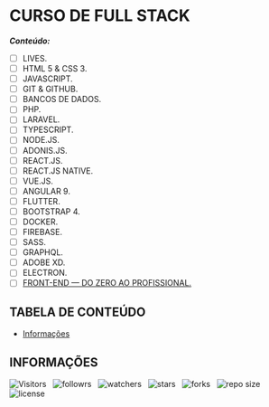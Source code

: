<!-- TITLE -->
# CURSO DE FULL STACK

***Conteúdo:***

<!-- * [ ] ORIENTAÇÃO. -->
* [ ] LIVES.
* [ ] HTML 5 & CSS 3.
* [ ] JAVASCRIPT.
* [ ] GIT & GITHUB.
* [ ] BANCOS DE DADOS.
* [ ] PHP.
* [ ] LARAVEL.
* [ ] TYPESCRIPT.
* [ ] NODE.JS.
* [ ] ADONIS.JS.
* [ ] REACT.JS.
* [ ] REACT.JS NATIVE.
* [ ] VUE.JS.
* [ ] ANGULAR 9.
* [ ] FLUTTER.
* [ ] BOOTSTRAP 4.
* [ ] DOCKER.
* [ ] FIREBASE.
* [ ] SASS.
* [ ] GRAPHQL.
* [ ] ADOBE XD.
* [ ] ELECTRON.
* [ ] [FRONT-END — DO ZERO AO PROFISSIONAL.](https://github.com/Devsgeeknerd/front-end-zp-full-stack "Ver o Conteúdo do Curso")

<!-- TABLE OF CONTENTS -->
## TABELA DE CONTEÚDO

<!-- - [Vista por cima](#vista-por-cima) -->
<!--  - [Foto da tela](#foto-da-tela) -->
<!--  - [Links](#links) -->
<!-- - [Meu processo](#meu-processo) -->
<!--  - [Contruido com](#construido-com) -->
<!--  - [O que aprendi](#o-que-aprendi) -->
<!--  - [Desenvolvimento contínuo](#desenvolvimento-contínuo) -->
<!--  - [Recusos úteis](#recursos-úteis) -->
<!-- - [Autor](#autor) -->
<!-- - [Agradecimentos](#agradecimentos) -->
- [Informações](#informações)

<!-- OVERVIEW -->
<!-- ## VISTA POR CIMA -->

<!-- SCREENSHOT -->
<!-- ### FOTO DA TELA -->

<!-- LINKS -->
<!-- ### LINKS -->

<!-- MY PROCESS -->
<!-- ## MEU PROCESSO -->

<!-- BUILT WITH -->
<!-- ### CONSTRUIDO COM -->

<!-- WHAT I LEARNED -->
<!-- ### O QUE APRENDI -->

<!-- CONTINUED DEVELOPMENT -->
<!-- ### DESENVOLVIMENTO CONTÍNUO -->

<!-- USEFUL RESOURCES -->
<!-- ### RECURSOS ÚTEIS -->

<!-- AUTHOR -->
<!-- ## AUTOR -->

<!-- ACKNOWLEDGMENTS -->
<!-- ## AGRADECIMENTOS -->

<!-- INFORMATION -->
## INFORMAÇÕES

![Visitors](https://api.visitorbadge.io/api/visitors?path=Devsgeeknerd%2Fcurso-de-full-stack&label=Visitantes&labelColor=%23f9e64f&countColor=%23008000&style=plastic "Total de Visitas")
&nbsp;
![followrs](https://img.shields.io/github/followers/Devsgeeknerd?style=plastic&label=SEGUIDORES&labelColor=f9e64f "Total de Seguidores")
&nbsp;
![watchers](https://img.shields.io/github/watchers/Devsgeeknerd/curso-de-full-stack?style=plastic&label=OBSERVADORES&labelColor=f9e64f "Total de Observadores")
&nbsp;
![stars](https://img.shields.io/github/stars/Devsgeeknerd/curso-de-full-stack?style=plastic&label=ESTRELAS&labelColor=f9e64f "Total de Estrelas Recebidas")
&nbsp;
![forks](https://img.shields.io/github/forks/Devsgeeknerd/curso-de-full-stack?style=plastic&label=BIFURCAÇÕES&labelColor=f9e64f "Total de Bifurcações")
&nbsp;
![repo size](https://img.shields.io/github/repo-size/Devsgeeknerd/curso-de-full-stack?style=plastic&label=TAMANHO&labelColor=f9e64f "Tamanho do Repositório")
&nbsp;
![license](https://img.shields.io/github/license/Devsgeeknerd/curso-de-full-stack?style=plastic&label=LICENÇA&labelColor=f9e64f "Licença do Repositório")
